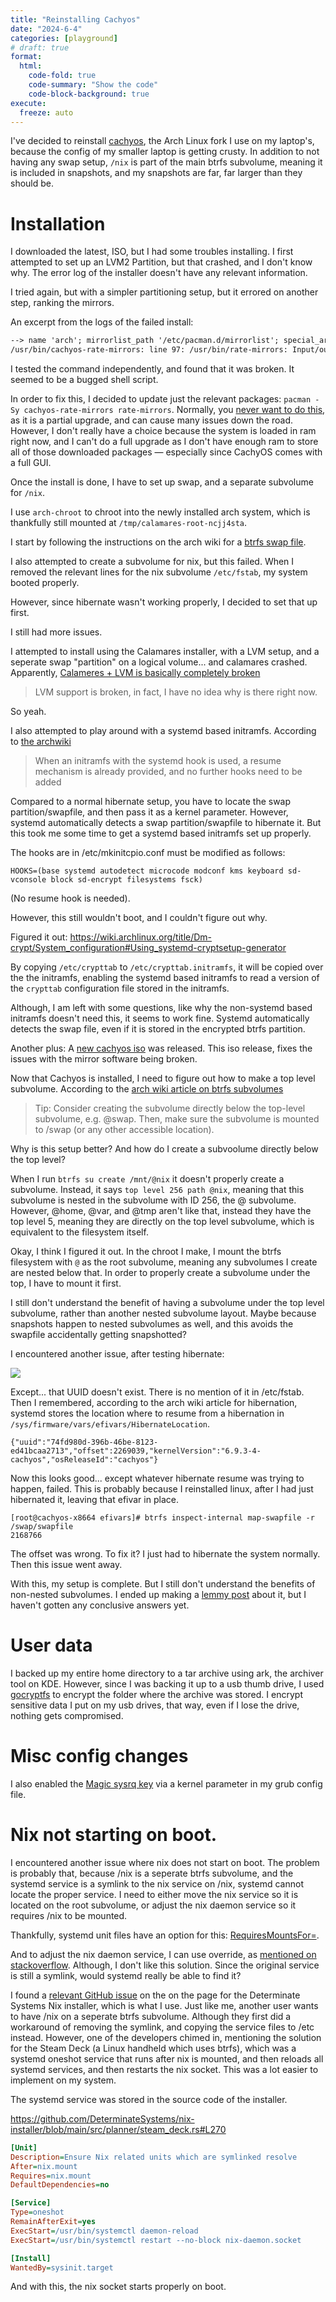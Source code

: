 ```yaml
---
title: "Reinstalling Cachyos"
date: "2024-6-4"
categories: [playground]
# draft: true
format:
  html:
    code-fold: true
    code-summary: "Show the code"
    code-block-background: true
execute:
  freeze: auto
---
```


I've decided to reinstall [cachyos](https://cachyos.org/), the Arch Linux fork I use on my laptop's, because the config of my smaller laptop is getting crusty. In addition to not having any swap setup, `/nix` is part of the main btrfs subvolume, meaning it is included in snapshots, and my snapshots are far, far larger than they should be.

# Installation

I downloaded the latest, ISO, but I had some troubles installing. I first attempted to set up an LVM2 Partition, but that crashed, and I don't know why. The error log of the installer doesn't have any relevant information.

I tried again, but with a simpler partitioning setup, but it errored on another step, ranking the mirrors.

An excerpt from the logs of the failed install:

``` default
--> name 'arch'; mirrorlist_path '/etc/pacman.d/mirrorlist'; special_arch ''
/usr/bin/cachyos-rate-mirrors: line 97: /usr/bin/rate-mirrors: Input/output error
```

I tested the command independently, and found that it was broken. It seemed to be a bugged shell script.

In order to fix this, I decided to update just the relevant packages: `pacman -Sy cachyos-rate-mirrors rate-mirrors`. Normally, you [never want to do this](https://wiki.archlinux.org/title/System_maintenance#Partial_upgrades_are_unsupported), as it is a partial upgrade, and can cause many issues down the road. However, I don't really have a choice because the system is loaded in ram right now, and I can't do a full upgrade as I don't have enough ram to store all of those downloaded packages — especially since CachyOS comes with a full GUI.

Once the install is done, I have to set up swap, and a separate subvolume for `/nix`.

I use `arch-chroot` to chroot into the newly installed arch system, which is thankfully still mounted at `/tmp/calamares-root-ncjj4sta`.

I start by following the instructions on the arch wiki for a [btrfs swap file](https://wiki.archlinux.org/title/Btrfs#Swap_file).

I also attempted to create a subvolume for nix, but this failed. When I removed the relevant lines for the nix subvolume `/etc/fstab`, my system booted properly.

However, since hibernate wasn't working properly, I decided to set that up first.

I still had more issues.

I attempted to install using the Calamares installer, with a LVM setup, and a seperate swap "partition" on a logical volume... and calamares crashed. Apparently, [Calameres + LVM is basically completely broken](https://github.com/calamares/calamares/issues/1564)

> LVM support is broken, in fact, I have no idea why is there right now.

So yeah. 

I also attempted to play around with a systemd based initramfs. According to [the archwiki](https://wiki.archlinux.org/title/Power_management/Suspend_and_hibernate#Configure_the_initramfs)

> When an initramfs with the systemd hook is used, a resume mechanism is already provided, and no further hooks need to be added


Compared to a normal hibernate setup, you have to locate the swap partition/swapfile, and then pass it as a kernel parameter. However, systemd automatically detects a swap partition/swapfile to hibernate it. But this took me some time to get a systemd based initramfs set up properly.

The hooks are in /etc/mkinitcpio.conf must be modified as follows:

```{.default filename='/etc/mkinitcpio.conf'}
HOOKS=(base systemd autodetect microcode modconf kms keyboard sd-vconsole block sd-encrypt filesystems fsck)
```

(No resume hook is needed). 

However, this still wouldn't boot, and I couldn't figure out why. 

Figured it out: https://wiki.archlinux.org/title/Dm-crypt/System_configuration#Using_systemd-cryptsetup-generator

By copying `/etc/crypttab` to `/etc/crypttab.initramfs`, it will be copied over the the initramfs, enabling the systemd based initramfs to read a version of the `crypttab` configuration file stored in the initramfs. 

Although, I am left with some questions, like why the non-systemd based initramfs doesn't need this, it seems to work fine. Systemd automatically detects the swap file, even if it is stored in the encrypted btrfs partition. 

Another plus: A [new cachyos iso](https://cachyos.org/blog/2406-june-release/) was released. This iso release, fixes the issues with the mirror software being broken. 

Now that Cachyos is installed, I need to figure out how to make a top level subvolume. According to the [arch wiki article on btrfs subvolumes](https://wiki.archlinux.org/title/Btrfs#Swap_file)

> Tip: Consider creating the subvolume directly below the top-level subvolume, e.g. @swap. Then, make sure the subvolume is mounted to /swap (or any other accessible location).

Why is this setup better? And how do I create a subvoolume directly below the top level?

When I run `btrfs su create /mnt/@nix` it doesn't properly create  a subvolume. Instead, it says `top level 256 path @nix`, meaning that this subvolume is nested in the subvolume with ID 256, the @ subvolume. However, @home, @var, and @tmp aren't like that, instead they have the top level 5, meaning they are directly on the top level subvolume, which is equivalent to the filesystem itself. 

Okay, I think I figured it out. In the chroot I make, I mount the btrfs filesystem with `@` as the root subvolume, meaning any subvolumes I create are nested below that. In order to properly create a subvolume under the top, I have to mount it first. 

I still don't understand the benefit of having a subvolume under the top level subvolume, rather than another nested subvolume layout. Maybe because snapshots happen to nested subvolumes as well, and this avoids the swapfile accidentally getting snapshotted? 

I encountered another issue, after testing hibernate: 

![](images/noswap.jpg)

Except... that UUID doesn't exist. There is no mention of it in /etc/fstab. Then I remembered, according to the arch wiki article for hibernation, systemd stores the location where to resume from a hibernation in `/sys/firmware/vars/efivars/HibernateLocation`.

```{.default file='/sys/firmware/vars/efivars/HibernateLocation'}
{"uuid":"74fd980d-396b-46be-8123-ed41bcaa2713","offset":2269039,"kernelVersion":"6.9.3-4-cachyos","osReleaseId":"cachyos"}
```

Now this looks good... except whatever hibernate resume was trying to happen, failed. This is probably because I reinstalled linux, after I had just hibernated it, leaving that efivar in place.  

```{.default}
[root@cachyos-x8664 efivars]# btrfs inspect-internal map-swapfile -r /swap/swapfile
2168766
```

The offset was wrong. To fix it? I just had to hibernate the system normally. Then this issue went away. 

With this, my setup is complete. But I still don't understand the benefits of non-nested subvolumes. I ended up making a [lemmy post](https://programming.dev/post/15458752) about it, but I haven't gotten any conclusive answers yet. 


# User data

I backed up my entire home directory to a tar archive using ark, the archiver tool on KDE. However, since I was backing it up to a usb thumb drive, I used [gocryptfs](https://wiki.archlinux.org/title/Gocryptfs) to encrypt the folder where the archive was stored. I encrypt sensitive data I put on my usb drives, that way, even if I lose the drive, nothing gets compromised. 


# Misc config changes

I also enabled the [Magic sysrq key](https://wiki.archlinux.org/title/Keyboard_shortcuts#Kernel_(SysRq)) via a kernel parameter in my grub config file. 


# Nix not starting on boot.

I encountered another issue where nix does not start on boot. The problem is probably that, because /nix is a seperate btrfs subvolume, and the systemd service is a symlink to the nix service on /nix, systemd cannot locate the proper service. I need to either move the nix service so it is located on the root subvolume, or adjust the nix daemon service so it requires /nix to be mounted.

Thankfully, systemd unit files have an option for this: [RequiresMountsFor=](https://www.freedesktop.org/software/systemd/man/latest/systemd.unit.html#RequiresMountsFor=).

And to adjust the nix daemon service, I can use override, as [mentioned on stackoverflow](https://askubuntu.com/questions/659267/how-do-i-override-or-configure-systemd-services). Although, I don't like this solution. Since the original service is still a symlink, would systemd really be able to find it? 

I found a [relevant GitHub issue](https://github.com/DeterminateSystems/nix-installer/issues/416) on the on the page for the Determinate Systems Nix installer, which is what I use. Just like me, another user wants to have /nix on a seperate btrfs subvolume. Although they first did a workaround of removing the symlink, and copying the service files to /etc instead. However, one of the developers chimed in, mentioning the solution for the Steam Deck (a Linux handheld which uses btrfs), which was a systemd oneshot service that runs after nix is mounted, and then reloads all systemd services, and then restarts the nix socket. This was a lot easier to implement on my system. 

The systemd service was stored in the source code of the installer.


https://github.com/DeterminateSystems/nix-installer/blob/main/src/planner/steam_deck.rs#L270


```{.ini filename='/etc/systemd/system/ensure-symlinked-units-resolve.service'}
[Unit]
Description=Ensure Nix related units which are symlinked resolve
After=nix.mount
Requires=nix.mount
DefaultDependencies=no

[Service]
Type=oneshot
RemainAfterExit=yes
ExecStart=/usr/bin/systemctl daemon-reload
ExecStart=/usr/bin/systemctl restart --no-block nix-daemon.socket

[Install]
WantedBy=sysinit.target
```

And with this, the nix socket starts properly on boot. 
